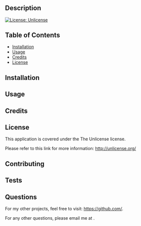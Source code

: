 
# 

## Description

[![License: Unlicense](https://img.shields.io/badge/license-Unlicense-blue.svg)](http://unlicense.org/)

## Table of Contents
- [Installation](#installation)
- [Usage](#usage)
- [Credits](#credits)
- [License](#license)

## Installation


## Usage


## Credits


## License
This application is covered under the The Unlicense license.

  Please refer to this link for more information: http://unlicense.org/

## Contributing


## Tests


## Questions
For my other projects, feel free to visit: https://github.com/.

For any other questions, please email me at .

